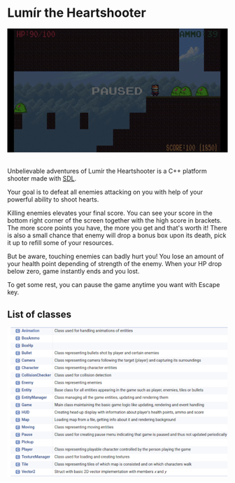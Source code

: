 # Lumír the Heartshooter

<div align="center">
    <img src="./semestral/drbalpat/examples/demo.gif" alt="demo gif" />
</div>

<br />

Unbelievable adventures of Lumír the Heartshooter is a C++ platform shooter made with [SDL](https://www.libsdl.org/).

Your goal is to defeat all enemies attacking on you with help of your powerful ability to shoot hearts.

Killing enemies elevates your final score. You can see your score in the bottom right corner of the screen together with the high score in brackets. The more score points you have, the more you get and that's worth it! There is also a small chance that enemy will drop a bonus box upon its death, pick it up to refill some of your resources.

But be aware, touching enemies can badly hurt you! You lose an amount of your health point depending of strength of the enemy. When your HP drop below zero, game instantly ends and you lost.

To get some rest, you can pause the game anytime you want with Escape key.

## List of classes
<div align="center">
    <img src="./semestral/drbalpat/examples/classes.png" alt="demo gif" />
</div>